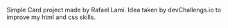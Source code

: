 Simple Card project made by Rafael Lami.
Idea taken by devChallengs.io to improve my html and css skills.
